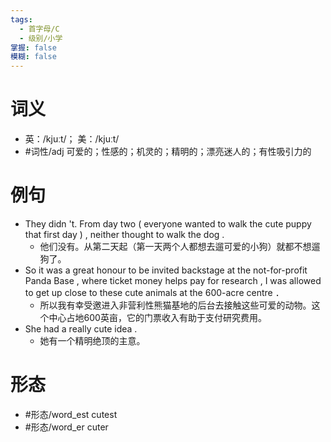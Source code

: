 ```yaml
---
tags:
  - 首字母/C
  - 级别/小学
掌握: false
模糊: false
---
```

# 词义
- 英：/kjuːt/； 美：/kjuːt/
- #词性/adj  可爱的；性感的；机灵的；精明的；漂亮迷人的；有性吸引力的
# 例句
- They didn 't. From day two ( everyone wanted to walk the cute puppy that first day ) , neither thought to walk the dog .
	- 他们没有。从第二天起（第一天两个人都想去遛可爱的小狗）就都不想遛狗了。
- So it was a great honour to be invited backstage at the not-for-profit Panda Base , where ticket money helps pay for research , I was allowed to get up close to these cute animals at the 600-acre centre ．
	- 所以我有幸受邀进入非营利性熊猫基地的后台去接触这些可爱的动物。这个中心占地600英亩，它的门票收入有助于支付研究费用。
- She had a really cute idea .
	- 她有一个精明绝顶的主意。
# 形态
- #形态/word_est cutest
- #形态/word_er cuter
